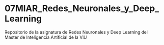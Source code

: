 # 07MIAR_Redes_Neuronales_y_Deep_Learning
Repositorio de la asignatura de Redes Neuronales y Deep Learning del Master de Inteligencia Artificial de la VIU
